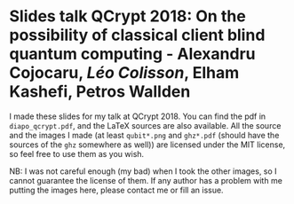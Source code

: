 # Slides talk QCrypt 2018: On the possibility of classical client blind quantum computing - Alexandru Cojocaru, *Léo Colisson*, Elham Kashefi, Petros Wallden

I made these slides for my talk at QCrypt 2018. You can find the pdf in `diapo_qcrypt.pdf`, and the LaTeX sources are also available. All the source and the images I made (at least `qubit*.png` and `ghz*.pdf` (should have the sources of the `ghz` somewhere as well)) are licensed under the MIT license, so feel free to use them as you wish.

NB: I was not careful enough (my bad) when I took the other images, so I cannot guarantee the license of them. If any author has a problem with me putting the images here, please contact me or fill an issue.




